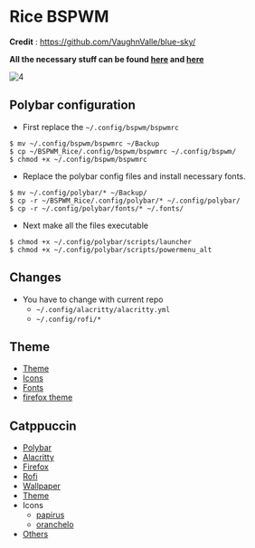 # Rice BSPWM

**Credit** : https://github.com/VaughnValle/blue-sky/

**All the necessary stuff can be found [here](https://github.com/VaughnValle/blue-sky/blob/master/README.md) and [here](https://github.com/miscellaneous-mice/Linux_Rice)**


![4](https://github.com/miscellaneous-mice/BSPWM_Rice/assets/79500624/acff8caf-239f-4642-bb71-18ddc49fe4b3)


## Polybar configuration
- First replace the ```~/.config/bspwm/bspwmrc```
```
$ mv ~/.config/bspwm/bspwmrc ~/Backup
$ cp ~/BSPWM_Rice/.config/bspwm/bspwmrc ~/.config/bspwm/
$ chmod +x ~/.config/bspwm/bspwmrc
```
- Replace the polybar config files and install necessary fonts.
```
$ mv ~/.config/polybar/* ~/Backup/
$ cp -r ~/BSPWM_Rice/.config/polybar/* ~/.config/polybar/
$ cp -r ~/.config/polybar/fonts/* ~/.fonts/
```
- Next make all the files executable
```
$ chmod +x ~/.config/polybar/scripts/launcher
$ chmod +x ~/.config/polybar/scripts/powermenu_alt
```
## Changes
- You have to change with current repo
  - ```~/.config/alacritty/alacritty.yml```
  - ```~/.config/rofi/*```
  
## Theme
- [Theme](https://www.xfce-look.org/p/1267246/)
- [Icons](https://www.xfce-look.org/p/1937741)
- [Fonts](https://damieng.com/blog/2008/05/26/envy-code-r-preview-7-coding-font-released/)
- [firefox theme](https://addons.mozilla.org/en-US/firefox/addon/arctic-nord-theme/?utm_source=addons.mozilla.org&utm_medium=referral&utm_content=search)

## Catppuccin
- [Polybar](https://github.com/miscellaneous-mice/polybar)
- [Alacritty](https://github.com/miscellaneous-mice/Terminal_Rice/tree/main#configuring-alacritty-themes)
- [Firefox](https://addons.mozilla.org/en-GB/firefox/addon/catppuccin/)
- [Rofi](https://github.com/catppuccin/rofi/tree/main)
- [Wallpaper](https://github.com/Gingeh/wallpapers/tree/main)
- [Theme](https://github.com/catppuccin/gtk)
- Icons
  - [papirus](https://github.com/catppuccin/papirus-folders)
  - [oranchelo](https://github.com/OrancheloTeam/oranchelo-icon-theme)
- [Others](https://github.com/catppuccin/catppuccin)
